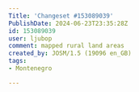 ```yaml
---
Title: 'Changeset #153089039'
PublishDate: 2024-06-23T23:35:28Z
id: 153089039
user: ljubop
comment: mapped rural land areas
created_by: JOSM/1.5 (19096 en_GB)
tags:
- Montenegro

---
```

